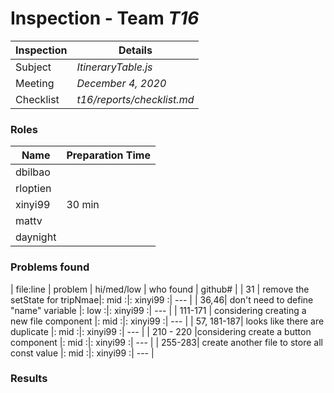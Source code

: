# Inspection - Team *T16* 
 
| Inspection | Details |
| ----- | ----- |
| Subject | *ItineraryTable.js*|
| Meeting | *December 4, 2020* |
| Checklist | *t16/reports/checklist.md* |

### Roles

| Name | Preparation Time |
| ---- | ---- |
| dbilbao | |
| rloptien | |
| xinyi99 | 30 min |
| mattv | |
| daynight| |

### Problems found

| file:line | problem | hi/med/low | who found | github#  |
| 31 | remove the setState for tripNmae|: mid :|: xinyi99 :| --- |
| 36,46| don't need to define "name" variable |: low :|: xinyi99 :| --- |
| 111-171 | considering creating a new file component |: mid :|: xinyi99 :| --- |
| 57, 181-187| looks like there are duplicate |: mid :|: xinyi99 :| --- |
| 210 - 220 |considering create a button component |: mid :|: xinyi99 :| --- |
| 255-283| create another file to store all const value |: mid :|: xinyi99 :| --- |




### Results
